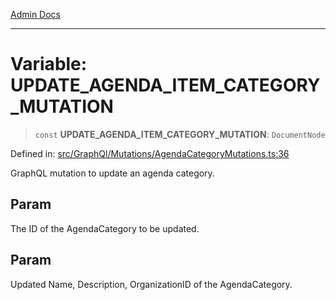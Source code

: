 [Admin Docs](/)

***

# Variable: UPDATE\_AGENDA\_ITEM\_CATEGORY\_MUTATION

> `const` **UPDATE\_AGENDA\_ITEM\_CATEGORY\_MUTATION**: `DocumentNode`

Defined in: [src/GraphQl/Mutations/AgendaCategoryMutations.ts:36](https://github.com/Aad1tya27/talawa-admin/blob/dd4a08e622d0fa38bcf9758a530e8cdf917dbac8/src/GraphQl/Mutations/AgendaCategoryMutations.ts#L36)

GraphQL mutation to update an agenda category.

## Param

The ID of the AgendaCategory to be updated.

## Param

Updated Name, Description, OrganizationID of the AgendaCategory.
